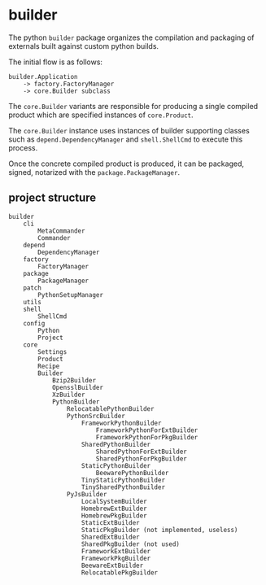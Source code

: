 # builder

The python `builder` package organizes the compilation and packaging of externals built against custom python builds.


The initial flow is as follows:

```
builder.Application
	-> factory.FactoryManager
	-> core.Builder subclass
```

The `core.Builder` variants are responsible for producing a single compiled product which are specified instances of `core.Product`.

The `core.Builder` instance uses instances of builder supporting classes such as `depend.DependencyManager` and `shell.ShellCmd` to execute this process.

Once the concrete compiled product is produced, it can be packaged, signed, notarized with the `package.PackageManager`.


## project structure

```
builder
	cli
		MetaCommander
		Commander
	depend
		DependencyManager
	factory
		FactoryManager
	package
		PackageManager
	patch
		PythonSetupManager
	utils
	shell
		ShellCmd	
	config
		Python
		Project		
	core
		Settings
		Product
		Recipe
		Builder
		    Bzip2Builder
		    OpensslBuilder
		    XzBuilder
		    PythonBuilder
		    	RelocatablePythonBuilder
		        PythonSrcBuilder
		            FrameworkPythonBuilder
		                FrameworkPythonForExtBuilder
		                FrameworkPythonForPkgBuilder
		            SharedPythonBuilder
		                SharedPythonForExtBuilder
		                SharedPythonForPkgBuilder
		            StaticPythonBuilder
		            	BeewarePythonBuilder
		            TinyStaticPythonBuilder
		            TinySharedPythonBuilder
		        PyJsBuilder
		            LocalSystemBuilder
		            HomebrewExtBuilder
		            HomebrewPkgBuilder            
		            StaticExtBuilder
		            StaticPkgBuilder (not implemented, useless)
		            SharedExtBuilder
		            SharedPkgBuilder (not used)
		            FrameworkExtBuilder
		            FrameworkPkgBuilder
		            BeewareExtBuilder
		            RelocatablePkgBuilder
```

